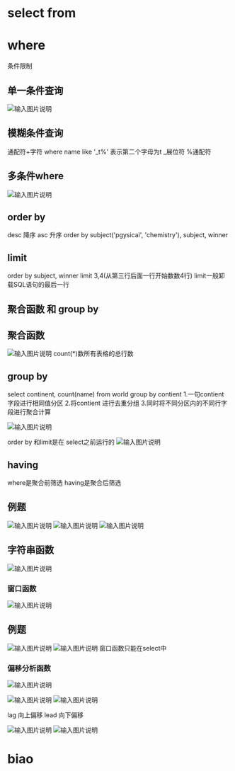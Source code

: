 # select from

# where
条件限制
## 单一条件查询
![输入图片说明](/imgs/2025-09-03/99J6KfUBC2CQfbyg.png)

## 模糊条件查询
通配符+字符
where name like '_t%'
表示第二个字母为t
_展位符 %通配符

## 多条件where
![输入图片说明](/imgs/2025-09-03/XJadPgsXhyd2n4zx.png)

## order by
desc 降序
asc 升序
order by subject('pgysical', 'chemistry'), subject, winner

## limit

order by subject, winner
limit 3,4(从第三行后面一行开始数数4行)
limit一般卸载SQL语句的最后一行

## 聚合函数 和 group by

## 聚合函数
![输入图片说明](/imgs/2025-09-03/zak0VD7BHlYmw1wp.png)
count(*)数所有表格的总行数

## group by

select continent, count(name) 
from world
group by contient
1.一句contient 字段进行相同值分区
2.将contient 进行去重分组
3.同时将不同分区内的不同行字段进行聚合计算

![输入图片说明](/imgs/2025-09-03/eUeB7ZKxr3kZwB5E.png)

order by 和limit是在 select之前运行的
![输入图片说明](/imgs/2025-09-04/JNHmCmY81X4DeVZj.png)

## having
where是聚合前筛选 having是聚合后筛选

## 例题
![输入图片说明](/imgs/2025-09-04/oS9qMREiVMs5V95J.png)
![输入图片说明](/imgs/2025-09-04/vdSk5gmuEJ98Vy6Q.png)
![输入图片说明](/imgs/2025-09-04/Fn1dXwKDW49zB0gk.png)

## 字符串函数
![输入图片说明](/imgs/2025-09-04/kjqjeUiX0JgVtCKh.png)
### 窗口函数
![输入图片说明](/imgs/2025-09-04/N4jspMykZsMuMu7L.png)


## 例题
![输入图片说明](/imgs/2025-09-04/poWnSi4bOS7SSzrr.png)
![输入图片说明](/imgs/2025-09-04/bQQOW6gJlpfjRMAg.png)
窗口函数只能在select中

### 偏移分析函数
![输入图片说明](/imgs/2025-09-05/PIT5coyUgYKWIY18.png)

![输入图片说明](/imgs/2025-09-04/jTZCW8zMb6djw4B2.png)
![输入图片说明](/imgs/2025-09-04/gmKkJfN58Ie7uuxr.png)

lag 向上偏移
lead 向下偏移

![输入图片说明](/imgs/2025-09-05/nnScyLgGENMncmOx.png)
![输入图片说明](/imgs/2025-09-05/8KCcwXqSV2l03Vbg.png)
# biao
<!--stackedit_data:
eyJoaXN0b3J5IjpbLTU3MzcwMTUwNiwzOTk0NTgzODQsLTg4Mj
kwNjYyMywxMTE1NzAxNzcwLC01MDE5ODU4MSwxNDExMTMzMDM2
LC01OTIzOTM2MCwtNjU2NzcyNzU1LDExMjg0OTE1MzgsNzU3Mz
EzMDMwLC01NjM2ODkxMDUsLTgyNDUwMzYyOSwxNjQwOTEzODgs
LTE4NTA0MDE3NzAsOTM4NTczNDM1LDIxNDY4MjExMjUsLTE1NT
IyNTI4MDAsLTI3OTAzNTcyOSwyOTQxMTkyOTcsNDQwOTA1NjE5
XX0=
-->